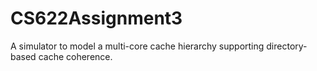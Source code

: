 # CS622Assignment3
A simulator to model a multi-core cache hierarchy supporting directory-based
cache coherence.
